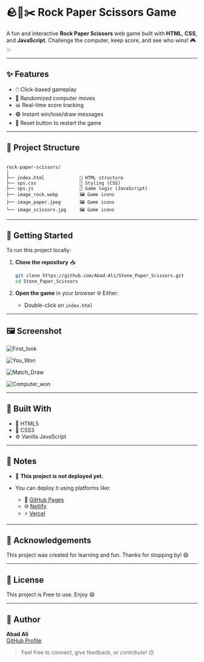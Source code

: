 # 🪨📄✂️ Rock Paper Scissors Game

A fun and interactive **Rock Paper Scissors** web game built with **HTML**, **CSS**, and **JavaScript**. Challenge the computer, keep score, and see who wins! 🎮💥

---

## ✨ Features

- 🖱️ Click-based gameplay  
- 🤖 Randomized computer moves  
- 📊 Real-time score tracking  
- 🟢 Instant win/lose/draw messages  
- 🔁 Reset button to restart the game  

---

## 📁 Project Structure

```

rock-paper-scissors/
│
├── index.html             📄 HTML structure
├── sps.css                🎨 Styling (CSS)
├── sps.js                 🧠 Game logic (JavaScript)
├── image_rock.webp        🖼️ Game icons
├── image_paper.jpeg       🖼️ Game icons
└── image_scissors.jpg     🖼️ Game icons

````

---

## 🚀 Getting Started

To run this project locally:

1. **Clone the repository** 📥  
   ```bash
   git clone https://github.com/Abad-Ali/Stone_Paper_Scissors.git
   cd Stone_Paper_Scissors


2. **Open the game** in your browser 🌐
   Either:

   * Double-click on `index.html`

---

## 🖼️ Screenshot


![First_look](https://github.com/Abad-Ali/Stone_Paper_Scissors/blob/39545033ef6097742386beed1e6215431d6a43eb/Screenshot%202025-08-04%20110932.png)

![You_Won](https://github.com/Abad-Ali/Stone_Paper_Scissors/blob/39545033ef6097742386beed1e6215431d6a43eb/Screenshot%202025-08-04%20110957.png)

![Match_Draw](https://github.com/Abad-Ali/Stone_Paper_Scissors/blob/39545033ef6097742386beed1e6215431d6a43eb/Screenshot%202025-08-04%20111016.png)

![Computer_won](https://github.com/Abad-Ali/Stone_Paper_Scissors/blob/39545033ef6097742386beed1e6215431d6a43eb/Screenshot%202025-08-04%20111030.png)

---

## 🧰 Built With

* 🧱 HTML5
* 🎨 CSS3
* ⚙️ Vanilla JavaScript

---

## 📌 Notes

* 📍 **This project is not deployed yet.**
* You can deploy it using platforms like:

  * 🚀 [GitHub Pages](https://pages.github.com/)
  * 🌐 [Netlify](https://www.netlify.com/)
  * ⚡ [Vercel](https://vercel.com/)

---

## 🙌 Acknowledgements

This project was created for learning and fun. Thanks for stopping by! 😄

---

## 📄 License

This project is Free to use. Enjoy 😄

---

## 👤 Author

**Abad Ali**  
[GitHub Profile](https://github.com/Abad-Ali)

> Feel free to connect, give feedback, or contribute! 😊
